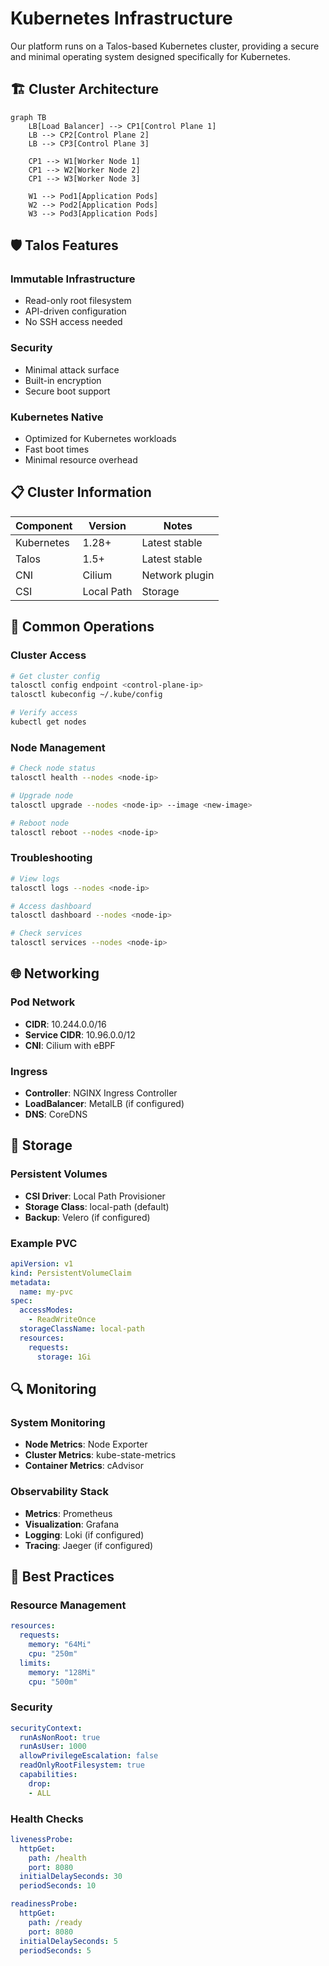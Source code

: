 # Kubernetes Infrastructure

Our platform runs on a Talos-based Kubernetes cluster, providing a secure and minimal operating system designed specifically for Kubernetes.

## 🏗️ Cluster Architecture

```mermaid
graph TB
    LB[Load Balancer] --> CP1[Control Plane 1]
    LB --> CP2[Control Plane 2]
    LB --> CP3[Control Plane 3]
    
    CP1 --> W1[Worker Node 1]
    CP1 --> W2[Worker Node 2]
    CP1 --> W3[Worker Node 3]
    
    W1 --> Pod1[Application Pods]
    W2 --> Pod2[Application Pods]
    W3 --> Pod3[Application Pods]
```

## 🛡️ Talos Features

### Immutable Infrastructure
- Read-only root filesystem
- API-driven configuration
- No SSH access needed

### Security
- Minimal attack surface
- Built-in encryption
- Secure boot support

### Kubernetes Native
- Optimized for Kubernetes workloads
- Fast boot times
- Minimal resource overhead

## 📋 Cluster Information

| Component | Version | Notes |
|-----------|---------|-------|
| Kubernetes | 1.28+ | Latest stable |
| Talos | 1.5+ | Latest stable |
| CNI | Cilium | Network plugin |
| CSI | Local Path | Storage |

## 🔧 Common Operations

### Cluster Access
```bash
# Get cluster config
talosctl config endpoint <control-plane-ip>
talosctl kubeconfig ~/.kube/config

# Verify access
kubectl get nodes
```

### Node Management
```bash
# Check node status
talosctl health --nodes <node-ip>

# Upgrade node
talosctl upgrade --nodes <node-ip> --image <new-image>

# Reboot node
talosctl reboot --nodes <node-ip>
```

### Troubleshooting
```bash
# View logs
talosctl logs --nodes <node-ip>

# Access dashboard
talosctl dashboard --nodes <node-ip>

# Check services
talosctl services --nodes <node-ip>
```

## 🌐 Networking

### Pod Network
- **CIDR**: 10.244.0.0/16
- **Service CIDR**: 10.96.0.0/12
- **CNI**: Cilium with eBPF

### Ingress
- **Controller**: NGINX Ingress Controller
- **LoadBalancer**: MetalLB (if configured)
- **DNS**: CoreDNS

## 💾 Storage

### Persistent Volumes
- **CSI Driver**: Local Path Provisioner
- **Storage Class**: local-path (default)
- **Backup**: Velero (if configured)

### Example PVC
```yaml
apiVersion: v1
kind: PersistentVolumeClaim
metadata:
  name: my-pvc
spec:
  accessModes:
    - ReadWriteOnce
  storageClassName: local-path
  resources:
    requests:
      storage: 1Gi
```

## 🔍 Monitoring

### System Monitoring
- **Node Metrics**: Node Exporter
- **Cluster Metrics**: kube-state-metrics
- **Container Metrics**: cAdvisor

### Observability Stack
- **Metrics**: Prometheus
- **Visualization**: Grafana
- **Logging**: Loki (if configured)
- **Tracing**: Jaeger (if configured)

## 🚀 Best Practices

### Resource Management
```yaml
resources:
  requests:
    memory: "64Mi"
    cpu: "250m"
  limits:
    memory: "128Mi"
    cpu: "500m"
```

### Security
```yaml
securityContext:
  runAsNonRoot: true
  runAsUser: 1000
  allowPrivilegeEscalation: false
  readOnlyRootFilesystem: true
  capabilities:
    drop:
    - ALL
```

### Health Checks
```yaml
livenessProbe:
  httpGet:
    path: /health
    port: 8080
  initialDelaySeconds: 30
  periodSeconds: 10

readinessProbe:
  httpGet:
    path: /ready
    port: 8080
  initialDelaySeconds: 5
  periodSeconds: 5
```
